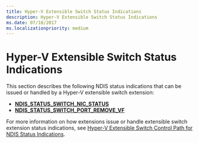 ```yaml
---
title: Hyper-V Extensible Switch Status Indications
description: Hyper-V Extensible Switch Status Indications
ms.date: 07/18/2017
ms.localizationpriority: medium
---
```


# Hyper-V Extensible Switch Status Indications


This section describes the following NDIS status indications that can be issued or handled by a Hyper-V extensible switch extension:

-   [**NDIS\_STATUS\_SWITCH\_NIC\_STATUS**](ndis-status-switch-nic-status.md)
-   [**NDIS\_STATUS\_SWITCH\_PORT\_REMOVE\_VF**](ndis-status-switch-port-remove-vf.md)

For more information on how extensions issue or handle extensible switch extension status indications, see [Hyper-V Extensible Switch Control Path for NDIS Status Indications](./hyper-v-extensible-switch-control-path-for-ndis-status-indications.md).

 

